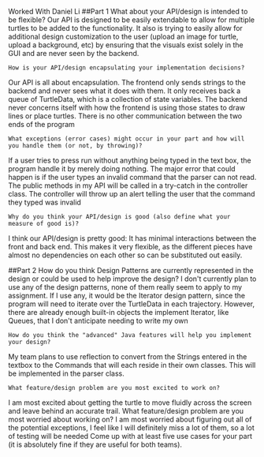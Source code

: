 Worked With Daniel Li
##Part 1
	What about your API/design is intended to be flexible?
Our API is designed to be easily extendable to allow for multiple turtles to be added to the functionality.  It also is trying to easily allow for additional design customization to the user (upload an image for turtle, upload a background, etc) by ensuring that the visuals exist solely in the GUI and are never seen by the backend.

	How is your API/design encapsulating your implementation decisions?
Our API is all about encapsulation.  The frontend only sends strings to the backend and never sees what it does with them.  It only receives back a queue of TurtleData, which is a collection of state variables.  The backend never concerns itself with how the frontend is using those states to draw lines or place turtles.  There is no other communication between the two ends of the program

	What exceptions (error cases) might occur in your part and how will you handle them (or not, by throwing)?
If a user tries to press run without anything being typed in the text box, 
the program handle it by merely doing nothing.
The major error that could happen  is if the user types an invalid command that the parser can not read.  The public methods in my API will be called in a try-catch in the controller class.  The controller will throw up an alert telling the user that the command they typed was invalid
	
	Why do you think your API/design is good (also define what your measure of good is)?
I think our API/design is pretty good: It has minimal interactions between the front and back end.  This makes it very flexible, as the different pieces have almost no dependencies on each other so can be substituted out easily.

##Part 2
	How do you think Design Patterns are currently represented in the design or could be used to help improve the design?
I don't currently plan to use any of the design patterns, none of them really seem to apply to my assignment.  If I use any, it would be the Iterator design pattern, since the program will need to iterate over the TurtleData in each trajectory.  However,  there are already enough built-in objects the implement Iterator, like Queues, that I don't anticipate needing to write my own
	
	How do you think the "advanced" Java features will help you implement your design?
My team plans to use reflection to convert from the Strings entered in the textbox to the Commands that will each reside in their own classes.  This will be implemented in the parser class.  
	
	What feature/design problem are you most excited to work on?
I am most excited about getting the turtle to move fluidly across the screen and leave behind an accurate trail.
	What feature/design problem are you most worried about working on?
I am most worried about figuring out all of the potential exceptions,  I feel like I will definitely miss a lot of them, so a lot of testing will be needed
	Come up with at least five use cases for your part (it is absolutely fine if they are useful for both teams).


